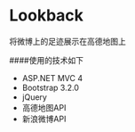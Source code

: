 Lookback
========

将微博上的足迹展示在高德地图上

####使用的技术如下
* ASP.NET MVC 4
* Bootstrap 3.2.0
* jQuery
* 高德地图API
* 新浪微博API
